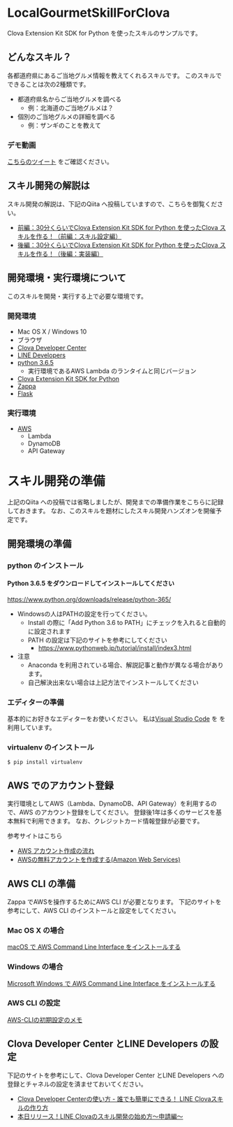 # LocalGourmetSkillForClova

Clova Extension Kit SDK for Python を使ったスキルのサンプルです。

## どんなスキル？
各都道府県にあるご当地グルメ情報を教えてくれるスキルです。
このスキルでできることは次の2種類です。

* 都道府県名からご当地グルメを調べる
    * 例：北海道のご当地グルメは？
* 個別のご当地グルメの詳細を調べる
    * 例：ザンギのことを教えて

### デモ動画

[こちらのツイート](https://twitter.com/sumihiro3/status/1028098363739103232) をご確認ください。


## スキル開発の解説は
スキル開発の解説は、下記のQiita へ投稿していますので、こちらを御覧ください。

* [前編：30分くらいでClova Extension Kit SDK for Python を使ったClova スキルを作る！（前編：スキル設定編）](https://qiita.com/sumihiro3/items/3ca0a2f849a116b509ff)
* [後編：30分くらいでClova Extension Kit SDK for Python を使ったClova スキルを作る！（後編：実装編）](https://qiita.com/sumihiro3/private/9e24170cad4ad384f453)

## 開発環境・実行環境について

このスキルを開発・実行する上で必要な環境です。

### 開発環境

* Mac OS X / Windows 10
* ブラウザ
* [Clova Developer Center](https://clova-developers.line.me/)
* [LINE Developers](https://developers.line.me/ja/)
* [python 3.6.5](https://www.python.org/downloads/release/python-365/)
    * 実行環境であるAWS Lambda のランタイムと同じバージョン
* [Clova Extension Kit SDK for Python](https://github.com/line/clova-cek-sdk-python)
* [Zappa](https://github.com/Miserlou/Zappa)
* [Flask](http://flask.pocoo.org/)



### 実行環境

* [AWS](https://aws.amazon.com/jp/)
    * Lambda
    * DynamoDB
    * API Gateway


# スキル開発の準備

上記のQiita への投稿では省略しましたが、開発までの準備作業をこちらに記録しておきます。
なお、このスキルを題材にしたスキル開発ハンズオンを開催予定です。

## 開発環境の準備

### python のインストール

#### Python 3.6.5 をダウンロードしてインストールしてください

https://www.python.org/downloads/release/python-365/

* Windowsの人はPATHの設定を行ってください。
    * Install の際に「Add Python 3.6 to PATH」にチェックを入れると自動的に設定されます
    * PATH の設定は下記のサイトを参考にしてください
        * https://www.pythonweb.jp/tutorial/install/index3.html
* 注意
    * Anaconda を利用されている場合、解説記事と動作が異なる場合があります。
    * 自己解決出来ない場合は上記方法でインストールしてください

### エディターの準備
基本的にお好きなエディターをお使いください。
私は[Visual Studio Code](https://github.com/pynyumon/pynyumon/blob/master/0_preparation.md) を を利用しています。

### virtualenv のインストール

```shell
$ pip install virtualenv
```

## AWS でのアカウント登録
実行環境としてAWS（Lambda、DynamoDB、API Gateway）を利用するので、AWS のアカウント登録をしてください。
登録後1年は多くのサービスを基本無料で利用できます。
なお、クレジットカード情報登録が必要です。

参考サイトはこちら

* [AWS アカウント作成の流れ](https://aws.amazon.com/jp/register-flow/)
* [AWSの無料アカウントを作成する(Amazon Web Services)](https://www.ritolab.com/entry/9)

## AWS CLI の準備

Zappa でAWSを操作するためにAWS CLI が必要となります。
下記のサイトを参考にして、AWS CLI のインストールと設定をしてください。

### Mac OS X の場合

[macOS で AWS Command Line Interface をインストールする](https://docs.aws.amazon.com/ja_jp/cli/latest/userguide/cli-install-macos.html)

### Windows の場合

[Microsoft Windows で AWS Command Line Interface をインストールする](https://docs.aws.amazon.com/ja_jp/cli/latest/userguide/awscli-install-windows.html)

### AWS CLI の設定

[AWS-CLIの初期設定のメモ](https://qiita.com/reflet/items/e4225435fe692663b705)

## Clova Developer Center とLINE Developers の設定

下記のサイトを参考にして、Clova Developer Center とLINE Developers への登録とチャネルの設定を済ませておいてください。

* [Clova Developer Centerの使い方 - 誰でも簡単にできる！ LINE Clovaスキルの作り方](https://codezine.jp/article/detail/10927?p=2)
* [本日リリース！LINE Clovaのスキル開発の始め方〜申請編〜](https://dotstud.io/blog/line-clova-skill-tutorial/)

